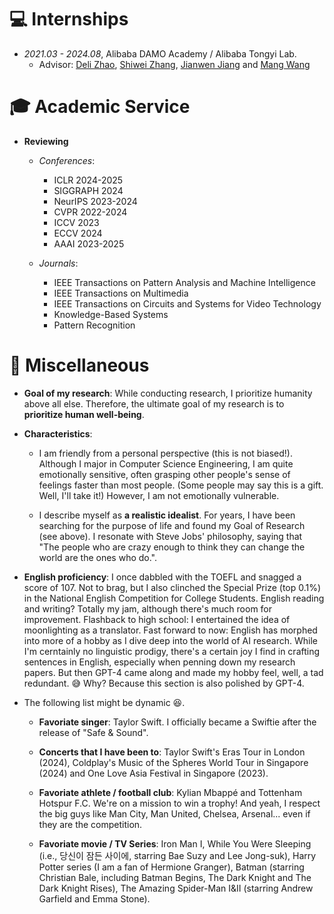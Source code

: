 # 💻 Internships
- *2021.03 - 2024.08*, Alibaba DAMO Academy / Alibaba Tongyi Lab.
  - Advisor: [Deli Zhao](https://zhaodeli.github.io/), [Shiwei Zhang](https://scholar.google.com/citations?user=ZO3OQ-8AAAAJ&hl=en&oi=ao), [Jianwen Jiang](https://scholar.google.com/citations?user=37gvStUAAAAJ&hl=en) and [Mang Wang](https://scholar.google.com/citations?user=igKgaDwAAAAJ&hl=en&oi=sra)

# 🎓 Academic Service
- **Reviewing**  
  - *Conferences*: 
    - ICLR 2024-2025
    - SIGGRAPH 2024
    - NeurIPS 2023-2024  
    - CVPR 2022-2024  
    - ICCV 2023
    - ECCV 2024
    - AAAI 2023-2025 

  - *Journals*:
    - IEEE Transactions on Pattern Analysis and Machine Intelligence     
    - IEEE Transactions on Multimedia
    - IEEE Transactions on Circuits and Systems for Video Technology
    - Knowledge-Based Systems
    - Pattern Recognition

# 💬 Miscellaneous

- **Goal of my research**:
While conducting research, I prioritize humanity above all else. Therefore, the ultimate goal of my research is to **prioritize human well-being**.

- **Characteristics**:
  - I am friendly from a personal perspective (this is not biased!).
  Although I major in Computer Science Engineering, I am quite emotionally sensitive, often grasping other people's sense of feelings faster than most people. (Some people may say this is a gift. Well, I'll take it!)
However, I am not emotionally vulnerable.

  - I describe myself as **a realistic idealist**. For years, I have been searching for the purpose of life and found my Goal of Research (see above). I resonate with Steve Jobs' philosophy, saying that "The people who are crazy enough to think they can change the world are the ones who do.".
 
    <!--  An AI researcher, but more precisely, a realistic idealist searching for the purpose of life. -->

- **English proficiency**: 
I once dabbled with the TOEFL and snagged a score of 107. Not to brag, but I also clinched the Special Prize (top 0.1%) in the National English Competition for College Students. English reading and writing? Totally my jam, although there's much room for improvement. Flashback to high school: I entertained the idea of moonlighting as a translator. Fast forward to now: English has morphed into more of a hobby as I dive deep into the world of AI research. While I'm cerntainly no linguistic prodigy, there's a certain joy I find in crafting sentences in English, especially when penning down my research papers. But then GPT-4 came along and made my hobby feel, well, a tad redundant. 😅 Why? Because this section is also polished by GPT-4.

- The following list might be dynamic 😆.

  - **Favoriate singer**: Taylor Swift. I officially became a Swiftie after the release of "Safe & Sound".
 
  - **Concerts that I have been to**: Taylor Swift's Eras Tour in London (2024), Coldplay's Music of the Spheres World Tour in Singapore (2024) and One Love Asia Festival in Singapore (2023).

  - **Favoriate athlete / football club**: Kylian Mbappé and Tottenham Hotspur F.C. We're on a mission to win a trophy! And yeah, I respect the big guys like Man City, Man United, Chelsea, Arsenal... even if they are the competition.

  - **Favoriate movie / TV Series**: Iron Man I, While You Were Sleeping (i.e., 당신이 잠든 사이에, starring Bae Suzy and Lee Jong-suk), Harry Potter series (I am a fan of Hermione Granger), Batman (starring Christian Bale, including Batman Begins, The Dark Knight and The Dark Knight Rises), The Amazing Spider-Man I&II (starring Andrew Garfield and Emma Stone).


<!-- 
# 📖 Educations
- *2019.06 - 2022.04 (now)*, Master, Zhejiang University, Hangzhou.
- *2015.09 - 2019.06*, Undergraduate, Chu Kochen Honors College, Zhejiang Univeristy, Hangzhou.
- *2012.09 - 2015.06*, Luqiao Middle School, Taizhou.

# 💬 Invited Talks
- *2022.02*, Hosted MLNLP seminar \| [\[Video\]](https://www.bilibili.com/video/BV1wF411x7qh)
- *2021.06*, Audio & Speech Synthesis, Huawei internal talk
- *2021.03*, Non-autoregressive Speech Synthesis, PaperWeekly & biendata \| [\[video\]](https://www.bilibili.com/video/BV1uf4y1t7Hr/)
- *2020.12*, Non-autoregressive Speech Synthesis, Huawei Noah's Ark Lab internal talk

# 💻 Internships
- *2019.05 - 2020.02*, [EnjoyMusic](https://enjoymusic.ai/), Hangzhou.
- *2019.02 - 2019.05*, [YiWise](https://www.yiwise.com/), Hangzhou.
- *2018.08 - 2019.02*, [MSRA, machine learning Group](https://www.microsoft.com/en-us/research/group/machine-learning-research-group/), Beijing.
- *2018.01 - 2018.06*, [NetEase, AI department](https://hr.163.com/zc/12-ai/index.html), Hangzhou.
- *2017.08 - 2018.12*, DashBase (acquired by [Cisco](https://blogs.cisco.com/news/349511)), Hangzhou. -->
